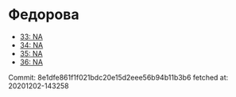 # Федорова
- [33: NA](33.md)
- [34: NA](34.md)
- [35: NA](35.md)
- [36: NA](36.md)

Commit: 8e1dfe861f1f021bdc20e15d2eee56b94b11b3b6
 fetched at: 20201202-143258
